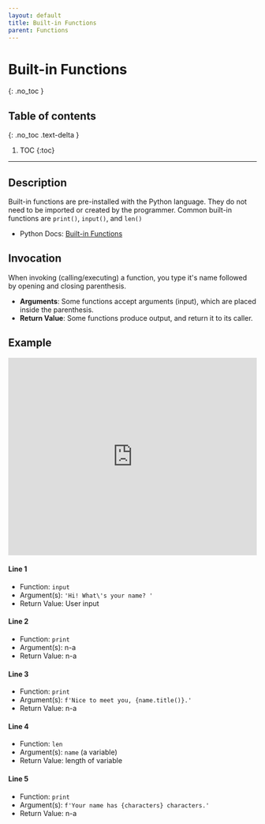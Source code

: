 ```yaml
---
layout: default
title: Built-in Functions
parent: Functions
---
```

# Built-in Functions
{: .no_toc }
## Table of contents
{: .no_toc .text-delta }

1. TOC
{:toc}

---

## Description
Built-in functions are pre-installed with the Python language. They do not need to be imported or created by the programmer. Common built-in functions are `print()`, `input()`, and `len()`
- Python Docs: [Built-in Functions](https://docs.python.org/3/library/functions.html)

## Invocation
When invoking (calling/executing) a function, you type it's name followed by opening and closing parenthesis. 
- **Arguments**: Some functions accept arguments (input), which are placed inside the parenthesis. 
- **Return Value**: Some functions produce output, and return it to its caller.

## Example
<iframe height="400px" width="100%" src="https://replit.com/@bianca_ruiz/builtin-functions?lite=true" scrolling="no" frameborder="no" allowtransparency="true" allowfullscreen="true" sandbox="allow-forms allow-pointer-lock allow-popups allow-same-origin allow-scripts allow-modals"></iframe>

#### Line 1

- Function: `input`
- Argument(s): `'Hi! What\'s your name? '`
- Return Value: User input

#### Line 2

- Function: `print`
- Argument(s): n-a
- Return Value: n-a

#### Line 3

- Function: `print`
- Argument(s): `f'Nice to meet you, {name.title()}.'`
- Return Value: n-a

#### Line 4

- Function: `len`
- Argument(s): `name` (a variable)
- Return Value: length of variable

#### Line 5

- Function: `print`
- Argument(s): `f'Your name has {characters} characters.'`
- Return Value: n-a
